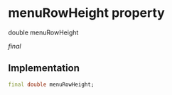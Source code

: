 


# menuRowHeight property







double menuRowHeight
  
_<span class="feature">final</span>_






## Implementation

```dart
final double menuRowHeight;
```







